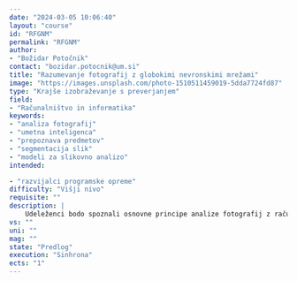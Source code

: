 ```yaml
---
date: "2024-03-05 10:06:40"
layout: "course"
id: "RFGNM"
permalink: "RFGNM"
author:
- "Božidar Potočnik"
contact: "bozidar.potocnik@um.si"
title: "Razumevanje fotografij z globokimi nevronskimi mrežami"
image: "https://images.unsplash.com/photo-1510511459019-5dda7724fd87"
type: "Krajše izobraževanje s preverjanjem"
field:
- "Računalništvo in informatika"
keywords:
- "analiza fotografij"
- "umetna inteligenca"
- "prepoznava predmetov"
- "segmentacija slik"
- "modeli za slikovno analizo"
intended:

- "razvijalci programske opreme"
difficulty: "Višji nivo"
requisite: ""
description: |
    Udeleženci bodo spoznali osnovne principe analize fotografij z računalnikom, principe analize fotografij z umetno inteligenco, pripravo, vrednotenje in uporabo kompleksnejših modelov umetne inteligence. V okviru osnovnih principov bodo spoznali predstavitev barvnih fotografij in slik v računalniških sistemih, osnovne operacije nad fotografijami kot so konvolucija, pragovne operacije, maskiranje in rezanje. V principih analize fotografij z umetno inteligenco bodo spoznali pogosto uporabljanje tehnike prepoznave predmetov, detekcije predmetov v sliki in segmentacije zanimivih elementov. V kombinaciji z osnovnimi operacijami bodo udeleženci analizirali vidne lastnosti elementov v fotografijah. Njihovo znanje bodo pokazali z uporabo pripravljenih modelov umetne inteligence, katere bodo vgradili v lastno programsko opremo ter jih prilagodili in optimizirali za lastne probleme. V praktičnih vajah bodo pokazali razumevanje teh principov pri uporabi modernih modelov za prepoznavo, detekcijo in analizo slikovnega materiala.
vs: ""
uni: ""
mag: ""
state: "Predlog"
execution: "Sinhrona"
ects: "1"
---
```

